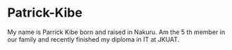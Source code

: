 # Patrick-Kibe
My name is Parrick Kibe born and raised in Nakuru. Am the 5 th member in our family and recently finished my diploma in IT at JKUAT.
